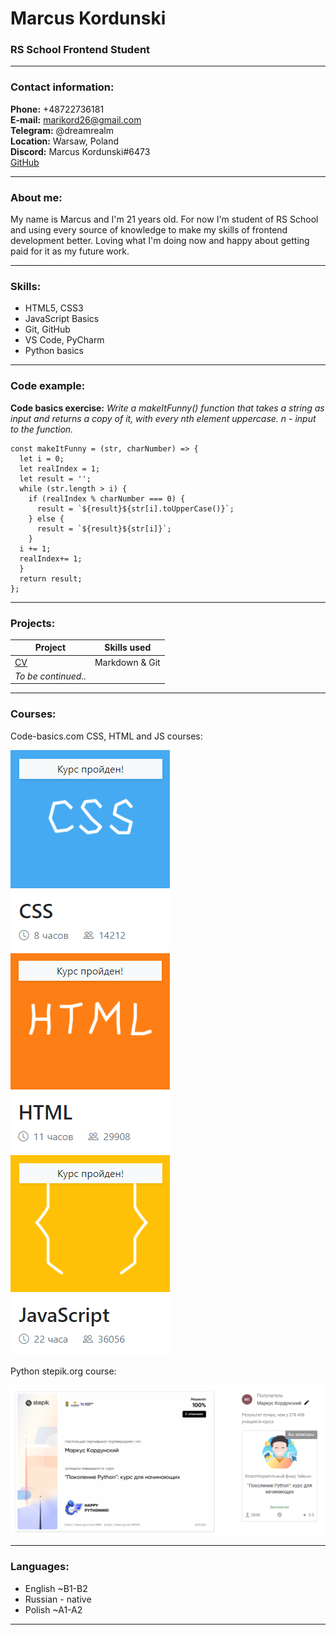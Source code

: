 # Marcus Kordunski
### RS School Frontend Student

***

### Contact information: 

**Phone:** +48722736181 <br>
**E-mail:** marikord26@gmail.com<br>
**Telegram:** @dreamrealm<br>
**Location:** Warsaw, Poland<br>
**Discord:** Marcus Kordunski#6473<br>
[GitHub](https://github.com/MarcusKordunski)

***

### About me: 

My name is Marcus and I'm 21 years old. For now I'm student of RS School and using every source of knowledge to make my skills of frontend development better. Loving what I'm doing now and happy about getting paid for it as my future work.

***

### Skills:

* HTML5, CSS3
* JavaScript Basics
* Git, GitHub
* VS Code, PyCharm
* Python basics

***

### Code example:

**Code basics exercise:** *Write a makeItFunny() function that takes a string as input and returns a copy of it, with every nth element uppercase. n - input to the function.*
```
const makeItFunny = (str, charNumber) => {
  let i = 0;
  let realIndex = 1;
  let result = '';
  while (str.length > i) {
    if (realIndex % charNumber === 0) {
      result = `${result}${str[i].toUpperCase()}`;
    } else {
      result = `${result}${str[i]}`;
    }
  i += 1;
  realIndex+= 1;
  }
  return result;
};
```

***

### Projects:

| Project      | Skills used    |
| ------------- |:-------------:| 
| [CV](https://MarcusKordunski.github.io/rsschool-cv/cv) | Markdown & Git |               
|      *To be continued..*     |



***

### Courses:

Code-basics.com CSS, HTML and JS courses:

![CSS course](./css-course.PNG "CSS course")
![HTML course](./html-course.PNG "HTML course")
![JS course](./js-course.PNG "JS course")

Python stepik.org course:

![Python course](./python%20-%20course.PNG "Python course")

***

### Languages:

* English ~B1-B2
* Russian - native
* Polish ~A1-A2

***


